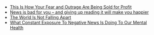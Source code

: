 - [This Is How Your Fear and Outrage Are Being Sold for Profit](https://medium.com/@tobiasrose/the-enemy-in-our-feeds-e86511488de)
- [News is bad for you – and giving up reading it will make you happier](https://www.theguardian.com/media/2013/apr/12/news-is-bad-rolf-dobelli)
- [The World Is Not Falling Apart](http://www.slate.com/articles/news_and_politics/foreigners/2014/12/the_world_is_not_falling_apart_the_trend_lines_reveal_an_increasingly_peaceful.html)
- [What Constant Exposure To Negative News Is Doing To Our Mental Health](http://www.huffingtonpost.com/2015/02/19/violent-media-anxiety_n_6671732.html)
